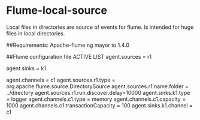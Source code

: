 # Flume-local-source
Local files in directories are source of events for flume. Is intended for huge files in local directories.

##Requirements:
Apache-flume ng mayor to 1.4.0

##Flume configuration file
ACTIVE LIST 
agent.sources = r1

agent.sinks = k1

agent.channels = c1 
agent.sources.r1.type = org.apache.flume.source.DirectorySource
agent.sources.r1.name.folder = ../directory
agent.sources.r1.run.discover.delay=10000
agent.sinks.k1.type = logger
agent.channels.c1.type = memory
agent.channels.c1.capacity = 1000
agent.channels.c1.transactionCapacity = 100
agent.sinks.k1.channel = c1


